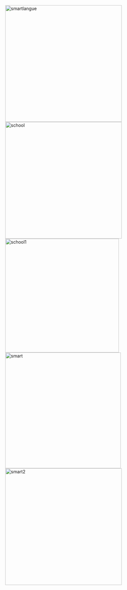 <img width="371" alt="smartlangue" src="https://github.com/user-attachments/assets/3cd546d0-5f5c-4127-ab1c-89c292ef43d4">
<img width="371" alt="school" src="https://github.com/user-attachments/assets/90c78fb4-fd00-42d3-a63d-e1946dd0fe79">
<img width="362" alt="school1" src="https://github.com/user-attachments/assets/f21b23f1-24dc-452d-8e40-ce5b8c55902f">
<img width="368" alt="smart" src="https://github.com/user-attachments/assets/a18ec84b-4f83-496d-aea2-113c3ea75b45">
<img width="371" alt="smart2" src="https://github.com/user-attachments/assets/ec7cd908-2434-44ca-8381-5fb647f3cc56">
